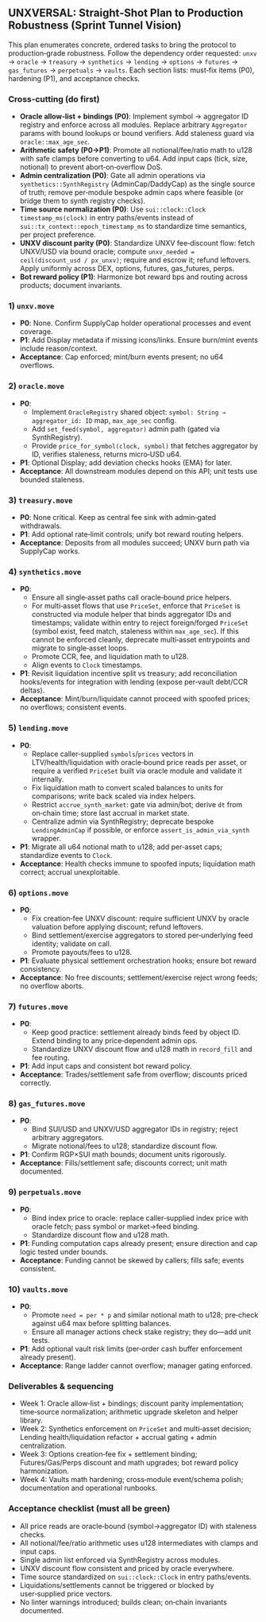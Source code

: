 ## UNXVERSAL: Straight‑Shot Plan to Production Robustness (Sprint Tunnel Vision)

This plan enumerates concrete, ordered tasks to bring the protocol to production‑grade robustness. Follow the dependency order requested: `unxv` → `oracle` → `treasury` → `synthetics` → `lending` → `options` → `futures` → `gas_futures` → `perpetuals` → `vaults`. Each section lists: must‑fix items (P0), hardening (P1), and acceptance checks.

### Cross‑cutting (do first)
- **Oracle allow‑list + bindings (P0)**: Implement symbol → aggregator ID registry and enforce across all modules. Replace arbitrary `Aggregator` params with bound lookups or bound verifiers. Add staleness guard via `oracle::max_age_sec`.
- **Arithmetic safety (P0→P1)**: Promote all notional/fee/ratio math to u128 with safe clamps before converting to u64. Add input caps (tick, size, notional) to prevent abort‑on‑overflow DoS.
- **Admin centralization (P0)**: Gate all admin operations via `synthetics::SynthRegistry` (AdminCap/DaddyCap) as the single source of truth; remove per‑module bespoke admin caps where feasible (or bridge them to synth registry checks).
- **Time source normalization (P0)**: Use `sui::clock::Clock` `timestamp_ms(clock)` in entry paths/events instead of `sui::tx_context::epoch_timestamp_ms` to standardize time semantics, per project preference.
- **UNXV discount parity (P0)**: Standardize UNXV fee‑discount flow: fetch UNXV/USD via bound oracle; compute `unxv_needed = ceil(discount_usd / px_unxv)`; require and escrow it; refund leftovers. Apply uniformly across DEX, options, futures, gas_futures, perps.
- **Bot reward policy (P1)**: Harmonize bot reward bps and routing across products; document invariants.

### 1) `unxv.move`
- **P0**: None. Confirm SupplyCap holder operational processes and event coverage.
- **P1**: Add Display metadata if missing icons/links. Ensure burn/mint events include reason/context.
- **Acceptance**: Cap enforced; mint/burn events present; no u64 overflows.

### 2) `oracle.move`
- **P0**:
  - Implement `OracleRegistry` shared object: `symbol: String → aggregator_id: ID` map, `max_age_sec` config.
  - Add `set_feed(symbol, aggregator)` admin path (gated via SynthRegistry).
  - Provide `price_for_symbol(clock, symbol)` that fetches aggregator by ID, verifies staleness, returns micro‑USD u64.
- **P1**: Optional Display; add deviation checks hooks (EMA) for later.
- **Acceptance**: All downstream modules depend on this API; unit tests use bounded staleness.

### 3) `treasury.move`
- **P0**: None critical. Keep as central fee sink with admin‑gated withdrawals.
- **P1**: Add optional rate‑limit controls; unify bot reward routing helpers.
- **Acceptance**: Deposits from all modules succeed; UNXV burn path via SupplyCap works.

### 4) `synthetics.move`
- **P0**:
  - Ensure all single‑asset paths call oracle‑bound price helpers.
  - For multi‑asset flows that use `PriceSet`, enforce that `PriceSet` is constructed via module helper that binds aggregator IDs and timestamps; validate within entry to reject foreign/forged `PriceSet` (symbol exist, feed match, staleness within `max_age_sec`). If this cannot be enforced cleanly, deprecate multi‑asset entrypoints and migrate to single‑asset loops.
  - Promote CCR, fee, and liquidation math to u128.
  - Align events to `Clock` timestamps.
- **P1**: Revisit liquidation incentive split vs treasury; add reconciliation hooks/events for integration with lending (expose per‑vault debt/CCR deltas).
- **Acceptance**: Mint/burn/liquidate cannot proceed with spoofed prices; no overflows; consistent events.

### 5) `lending.move`
- **P0**:
  - Replace caller‑supplied `symbols`/`prices` vectors in LTV/health/liquidation with oracle‑bound price reads per asset, or require a verified `PriceSet` built via oracle module and validate it internally.
  - Fix liquidation math to convert scaled balances to units for comparisons; write back scaled via index helpers.
  - Restrict `accrue_synth_market`: gate via admin/bot; derive `dt` from on‑chain time; store last accrual in market state.
  - Centralize admin via SynthRegistry; deprecate bespoke `LendingAdminCap` if possible, or enforce `assert_is_admin_via_synth` wrapper.
- **P1**: Migrate all u64 notional math to u128; add per‑asset caps; standardize events to `Clock`.
- **Acceptance**: Health checks immune to spoofed inputs; liquidation math correct; accrual unexploitable.

### 6) `options.move`
- **P0**:
  - Fix creation‑fee UNXV discount: require sufficient UNXV by oracle valuation before applying discount; refund leftovers.
  - Bind settlement/exercise aggregators to stored per‑underlying feed identity; validate on call.
  - Promote payouts/fees to u128.
- **P1**: Evaluate physical settlement orchestration hooks; ensure bot reward consistency.
- **Acceptance**: No free discounts; settlement/exercise reject wrong feeds; no overflow aborts.

### 7) `futures.move`
- **P0**:
  - Keep good practice: settlement already binds feed by object ID. Extend binding to any price‑dependent admin ops.
  - Standardize UNXV discount flow and u128 math in `record_fill` and fee routing.
- **P1**: Add input caps and consistent bot reward policy.
- **Acceptance**: Trades/settlement safe from overflow; discounts priced correctly.

### 8) `gas_futures.move`
- **P0**:
  - Bind SUI/USD and UNXV/USD aggregator IDs in registry; reject arbitrary aggregators.
  - Migrate notional/fees to u128; standardize discount flow.
- **P1**: Confirm RGP×SUI math bounds; document units rigorously.
- **Acceptance**: Fills/settlement safe; discounts correct; unit math documented.

### 9) `perpetuals.move`
- **P0**:
  - Bind index price to oracle: replace caller‑supplied index price with oracle fetch; pass symbol or market→feed binding.
  - Standardize discount flow and u128 math.
- **P1**: Funding computation caps already present; ensure direction and cap logic tested under bounds.
- **Acceptance**: Funding cannot be skewed by callers; fills safe; events consistent.

### 10) `vaults.move`
- **P0**:
  - Promote `need = per * p` and similar notional math to u128; pre‑check against u64 max before splitting balances.
  - Ensure all manager actions check stake registry; they do—add unit tests.
- **P1**: Add optional vault risk limits (per‑order cash buffer enforcement already present).
- **Acceptance**: Range ladder cannot overflow; manager gating enforced.

### Deliverables & sequencing
- Week 1: Oracle allow‑list + bindings; discount parity implementation; time‑source normalization; arithmetic upgrade skeleton and helper library.
- Week 2: Synthetics enforcement on `PriceSet` and multi‑asset decision; Lending health/liquidation refactor + accrual gating + admin centralization.
- Week 3: Options creation‑fee fix + settlement binding; Futures/Gas/Perps discount and math upgrades; bot reward policy harmonization.
- Week 4: Vaults math hardening; cross‑module event/schema polish; documentation and operational runbooks.

### Acceptance checklist (must all be green)
- All price reads are oracle‑bound (symbol→aggregator ID) with staleness checks.
- All notional/fee/ratio arithmetic uses u128 intermediates with clamps and input caps.
- Single admin list enforced via SynthRegistry across modules.
- UNXV discount flow consistent and priced by oracle everywhere.
- Time source standardized on `sui::clock::Clock` in entry paths/events.
- Liquidations/settlements cannot be triggered or blocked by user‑supplied price vectors.
- No linter warnings introduced; builds clean; on‑chain invariants documented.
